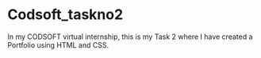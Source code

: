 # Codsoft_taskno2
In my CODSOFT virtual internship, this is my Task 2 where I have created a Portfolio using HTML and CSS.
